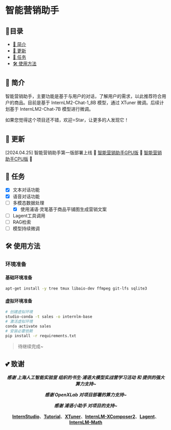 # 智能营销助手


## 📝目录

- [📖 简介](#-简介)
- [🚀 更新](#-更新)
- [🧾 任务](#-任务)
- [🛠️ 使用方法](#-使用方法)

## 📖 简介

智能营销助手，主要功能是基于与用户的对话，了解用户的需求，以此推荐符合用户的商品。目前是基于 InternLM2-Chat-1_8B 模型，通过 XTuner 微调。后续计划基于 InternLM2-Chat-7B 模型进行微调。

如果您觉得这个项目还不错，欢迎⭐Star，让更多的人发现它！

## 🚀 更新

[2024.04.25] 智能营销助手第一版部署上线  🚀 [智能营销助手GPU版](https://openxlab.org.cn/apps/detail/AI-Labs/IntelligentSalesAssistant)  🚀 [智能营销助手CPU版](https://openxlab.org.cn/apps/detail/AI-Labs/IntelligentSalesAssistant-CPU) 🚀


## 🧾 任务

- [x] 文本对话功能
- [x] 语音对话功能
- [ ] 多模态数据处理
  - [x] 使用浦语·灵笔基于商品平铺图生成营销文案
- [ ] Lagent工具调用
- [ ] RAG检索
- [ ] 模型持续微调

## 🛠️ 使用方法

### 环境准备

#### 基础环境准备

```bash
apt-get install -y tree tmux libaio-dev ffmpeg git-lfs sqlite3
```

#### 虚拟环境准备

```bash
# 创建虚拟环境
studio-conda -t sales -o internlm-base
# 激活虚拟环境
conda activate sales
# 安装必要依赖
pip install -r requirements.txt
```

> 待继续完成~

## 💕 致谢

<div align="center">

***感谢 上海人工智能实验室 组织的书生·浦语大模型实战营学习活动 和 提供的强大算力支持~***

***感谢 OpenXLab 对项目部署的算力支持~***

***感谢 浦语小助手 对项目的支持~***

[**InternStudio**](https://studio.intern-ai.org.cn/)、[**Tutorial**](https://github.com/InternLM/tutorial)、[**XTuner**](https://github.com/InternLM/xtuner)、[**InternLM-XComposer2**](https://github.com/InternLM/InternLM-XComposer)、[**Lagent**](https://github.com/InternLM/lagent)、[**InternLM-Math**](https://github.com/InternLM/InternLM-Math)

</div>